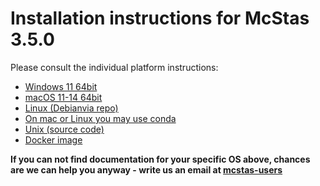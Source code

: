 # Installation instructions for McStas 3.5.0

Please consult the individual platform instructions:

* [Windows 11 64bit](Windows/README.md)
* [macOS 11-14 64bit](macOS/README.md)
* [Linux (Debianvia repo)](Linux/README.md)
* [On mac or Linux you may use conda](conda/README.md)
* [Unix (source code)](Linux/src/README.md)
* [Docker image](Docker/README.md)

**If you can not find documentation for your specific OS above, chances are we can help you anyway - write us an email at [mcstas-users](mailto:"mcstas-users@mcstas.org")**
